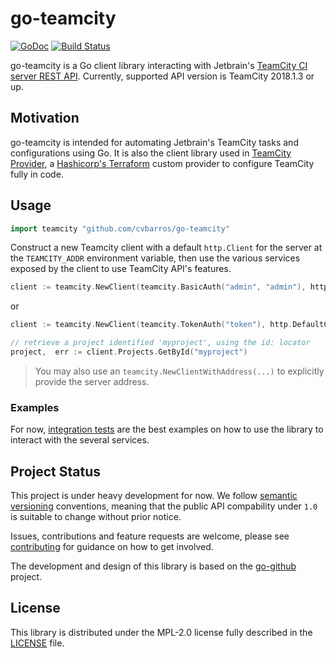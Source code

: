 # go-teamcity #

[![GoDoc](https://godoc.org/github.com/cvbarros/go-teamcity/github?status.svg)](https://godoc.org/github.com/cvbarros/go-teamcity) [![Build Status](https://travis-ci.com/cvbarros/go-teamcity.svg?branch=master)](https://travis-ci.com/cvbarros/go-teamcity)

go-teamcity is a Go client library interacting with Jetbrain's [TeamCity CI server REST API](https://confluence.jetbrains.com/display/TCD10/REST+API).
Currently, supported API version is TeamCity 2018.1.3 or up.

## Motivation ##
go-teamcity is intended for automating Jetbrain's TeamCity tasks and configurations using Go.
It is also the client library used in [TeamCity Provider](https://github.com/cvbarros/terraform-provider-teamcity), a [Hashicorp's Terraform](https://www.terraform.io) custom provider to configure TeamCity fully in code.

## Usage ##

```go
import teamcity "github.com/cvbarros/go-teamcity"
```

Construct a new Teamcity client with a default `http.Client` for the server at the `TEAMCITY_ADDR` environment variable, then use the various services exposed by the client to use TeamCity API's features.

```go
client := teamcity.NewClient(teamcity.BasicAuth("admin", "admin"), http.DefaultClient)
```
or
```go
client := teamcity.NewClient(teamcity.TokenAuth("token"), http.DefaultClient)
``` 
```go
// retrieve a project identified 'myproject', using the id: locator
project,  err := client.Projects.GetById("myproject")
```

> You may also use an `teamcity.NewClientWithAddress(...)` to explicitly provide the server address.

### Examples ###

For now, [integration tests](https://github.com/cvbarros/go-teamcity/search?q=filename%3A*_test.go&unscoped_q=filename%3A*_test.go) are the best examples on how to use the library to interact with the several services.

## Project Status ##

This project is under heavy development for now. We follow [semantic versioning](https://semver.org) conventions, meaning that the public API compability under `1.0` is suitable to change without prior notice.

Issues, contributions and feature requests are welcome, please see [contributing](CONTRIBUTING.MD) for guidance on how to get involved.

The development and design of this library is based on the [go-github](https://github.com/google/go-github) project.

## License ##

This library is distributed under the MPL-2.0 license fully described in the [LICENSE](./LICENSE) file.
